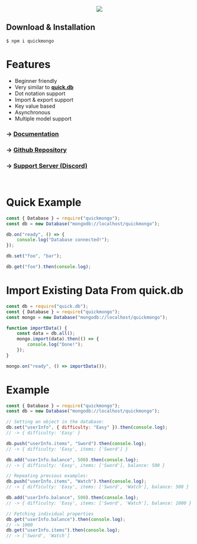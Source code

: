 <p align="center">
  <img src="https://cdn.discordapp.com/attachments/793689592414994466/832094486845849610/logo.7959db12_50.png" />
</p>

## Download & Installation

```shell
$ npm i quickmongo
```

# Features
- Beginner friendly
- Very similar to **[quick.db](https://npmjs.com/package/quick.db)**
- Dot notation support
- Import & export support
- Key value based
- Asynchronous
- Multiple model support
<h3>-> <a href="https://quickmongo.js.org">Documentation</a></h3>
<h3>-> <a href="https://github.com/DevSnowflake/quickmongo">Github Repository</a></h3>
<h3>-> <a href="https://discord.gg/uqB8kxh">Support Server (Discord)</a></h3>
<br>

# Quick Example

```js
const { Database } = require("quickmongo");
const db = new Database("mongodb://localhost/quickmongo");

db.on("ready", () => {
    console.log("Database connected!");
});

db.set("foo", "bar");

db.get("foo").then(console.log);
```

# Import Existing Data From quick.db

```js
const db = require("quick.db");
const { Database } = require("quickmongo");
const mongo = new Database("mongodb://localhost/quickmongo");

function importData() {
    const data = db.all();
    mongo.import(data).then(() => {
        console.log("Done!");
    });    
}

mongo.on("ready", () => importData());
```

# Example

```js
const { Database } = require("quickmongo");
const db = new Database("mongodb://localhost/quickmongo");

// Setting an object in the database:
db.set("userInfo", { difficulty: "Easy" }).then(console.log);
// -> { difficulty: 'Easy' }

db.push("userInfo.items", "Sword").then(console.log);
// -> { difficulty: 'Easy', items: ['Sword'] }

db.add("userInfo.balance", 500).then(console.log);
// -> { difficulty: 'Easy', items: ['Sword'], balance: 500 }

// Repeating previous examples:
db.push("userInfo.items", "Watch").then(console.log);
// -> { difficulty: 'Easy', items: ['Sword', 'Watch'], balance: 500 }

db.add("userInfo.balance", 500).then(console.log);
// -> { difficulty: 'Easy', items: ['Sword', 'Watch'], balance: 1000 }

// Fetching individual properties
db.get("userInfo.balance").then(console.log);
// -> 1000
db.get("userInfo.items").then(console.log);
// -> ['Sword', 'Watch']
```
